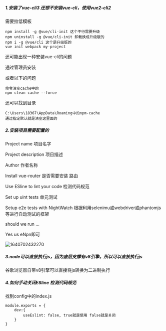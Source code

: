 ##### 1.安装了vue-cli3 还想不安装vue-cli，使用vue2-cli2

需要拉低模板

```vue
npm install -g @vue/cli-init 这个不行需要升级
npm uninstall -g @vue/cli-init 卸载换成升级版的
npm i -g @vue/cli 这个是升级版的
vue init webpack my-project
```

还可能出现一种安装vue-cli的问题

通过管理员安装

或者以下的问题

```
命令清空cache中的
npm clean cache --force
```

还可以找到目录

```
C:\Users\18367\AppData\Roaming中的npm-cache
通过指定默认就是清空这里面的
```



##### 2.安装项目需要配置的

Project name 项目名字

Project  description 项目描述

Author 作者名称

Install vue-router 是否需要安装 路由

Use ESline to lint your code  检测代码规范

Set up uint tests 单元测试

Setup e2e tests with NightWatch 根据利用selenimu或webdriver或phantomjs等进行自动测试的框架

should we run ...

Yes us eNpn即可







![1640702432270](C:\Users\18367\AppData\Roaming\Typora\typora-user-images\1640702432270.png)

##### 3.node可以直接执行js，因为底层支撑有v8引擎，所以可以直接执行js

谷歌浏览器自带v8引擎可以直接将js转换为二进制执行

##### 4.如何手动关闭ESline 检测代码规范

找到config中的index.js

```
module.exports = {
	dev:{
		useEslint: false, true就是使用 false就是关闭
	}
}
```

